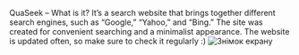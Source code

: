 QuaSeek – What is it?
It’s a search website that brings together different search engines, such as “Google,” “Yahoo,” and “Bing.”
The site was created for convenient searching and a minimalist appearance.
The website is updated often, so make sure to check it regularly :)
![Знімок екрану](https://github.com/user-attachments/assets/b321933f-2abc-47e1-9ccb-80fcf8ffc7be)
